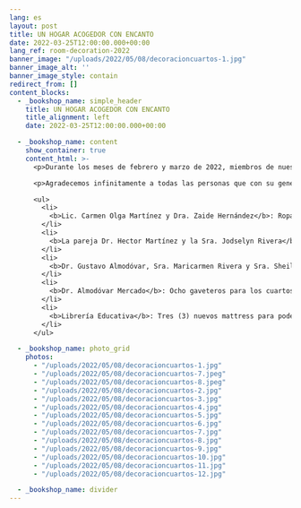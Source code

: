 ```yaml
---
lang: es
layout: post
title: UN HOGAR ACOGEDOR CON ENCANTO
date: 2022-03-25T12:00:00.000+00:00
lang_ref: room-decoration-2022
banner_image: "/uploads/2022/05/08/decoracioncuartos-1.jpg"
banner_image_alt: ''
banner_image_style: contain
redirect_from: []
content_blocks:
  - _bookshop_name: simple_header
    title: UN HOGAR ACOGEDOR CON ENCANTO
    title_alignment: left
    date: 2022-03-25T12:00:00.000+00:00

  - _bookshop_name: content
    show_container: true
    content_html: >-
      <p>Durante los meses de febrero y marzo de 2022, miembros de nuestra Junta de Directores coordinaron esfuerzos para arreglar y decorar los cuartos de los niños y niñas del Hogar. El comité, dirigido por la señora Miriam Almodóvar, se dio a la tarea de obtener donaciones para comprar los objetos necesarios. Se arreglaron un total de 5 habitaciones y 12 camas. Quedaron hermosas.</p>

      <p>Agradecemos infinitamente a todas las personas que con su generosidad hicieron posible embellecer y hacer más acogedoras las habitaciones de nuestros niños. Ellas son:</p>

      <ul>
        <li>
          <b>Lic. Carmen Olga Martínez y Dra. Zaide Hernández</b>: Ropa de cama para las cunas, forros de almohadas, una cama de cambio para los bebés, toallitas para bañar a los chicos y alfombras de baño.
        </li>
        <li>
          <b>La pareja Dr. Hector Martínez y la Sra. Jodselyn Rivera</b>: Sábanas, colchas, cojines y asientos estilo ‘beanbags’
        </li>
        <li>
          <b>Dr. Gustavo Almodóvar, Sra. Maricarmen Rivera y Sra. Sheila Perez</b>: Barandas para reforzar la seguridad de las camas de las niñas pequeñas. Las barandas fueron armadas por la Sra. Jodselyn Rivera y las jóvenes Stella y Alexia Azul
        </li>
        <li>
          <b>Dr. Almodóvar Mercado</b>: Ocho gaveteros para los cuartos de las chicas. Éstos fueron comprados y entregados por Miriam Almodóvar y Agnes Rivera, miembros de la Junta.
        </li>
        <li>
          <b>Librería Educativa</b>: Tres (3) nuevos mattress para poder subir nuestra matrícula del Hogar a 15 niños.
        </li>
      </ul>

  - _bookshop_name: photo_grid
    photos:
      - "/uploads/2022/05/08/decoracioncuartos-1.jpg"
      - "/uploads/2022/05/08/decoracioncuartos-7.jpeg"
      - "/uploads/2022/05/08/decoracioncuartos-8.jpeg"
      - "/uploads/2022/05/08/decoracioncuartos-2.jpg"
      - "/uploads/2022/05/08/decoracioncuartos-3.jpg"
      - "/uploads/2022/05/08/decoracioncuartos-4.jpg"
      - "/uploads/2022/05/08/decoracioncuartos-5.jpg"
      - "/uploads/2022/05/08/decoracioncuartos-6.jpg"
      - "/uploads/2022/05/08/decoracioncuartos-7.jpg"
      - "/uploads/2022/05/08/decoracioncuartos-8.jpg"
      - "/uploads/2022/05/08/decoracioncuartos-9.jpg"
      - "/uploads/2022/05/08/decoracioncuartos-10.jpg"
      - "/uploads/2022/05/08/decoracioncuartos-11.jpg"
      - "/uploads/2022/05/08/decoracioncuartos-12.jpg"

  - _bookshop_name: divider
---
```

